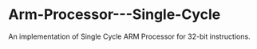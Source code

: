 # Arm-Processor---Single-Cycle
An implementation of Single Cycle ARM Processor for 32-bit instructions.
